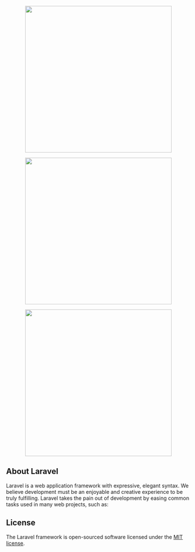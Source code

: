 <p align="center"><a href="https://laravel.com" target="_blank"><img src="https://raw.githubusercontent.com/laravel/art/master/logo-lockup/5%20SVG/2%20CMYK/1%20Full%20Color/laravel-logolockup-cmyk-red.svg" width="400"></a></p>

<p align="center"><a href="https://laravel.com" target="_blank"><img src="https://o.remove.bg/downloads/b588784a-e762-406b-82e4-0480f7d543de/free-icon-free-vector-icons-free-svg-psd-eps-ai-react-circle-logo-symbol-trademark-badge-transparent-png-2943115-removebg-preview.png" width="400"></a></p>

<p align="center"><a href="https://laravel.com" target="_blank"><img src="https://o.remove.bg/downloads/7d6509aa-3afc-462a-9401-9a49c01d5c02/Tailwindcss-removebg-preview.png" width="400"></a></p>

## About Laravel

Laravel is a web application framework with expressive, elegant syntax. We believe development must be an enjoyable and creative experience to be truly fulfilling. Laravel takes the pain out of development by easing common tasks used in many web projects, such as:

## License

The Laravel framework is open-sourced software licensed under the [MIT license](https://opensource.org/licenses/MIT).
